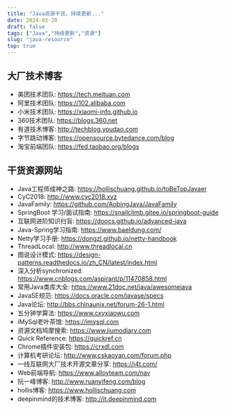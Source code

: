 ```yaml
---
title: "Java资源干货，持续更新..."
date: 2024-03-20
draft: false
tags: ["Java","持续更新","资源"]
slug: "java-resource"
top: true
---
```


## 大厂技术博客
- 美团技术团队: https://tech.meituan.com
- 阿里技术团队: https://102.alibaba.com
- 小米技术团队: https://xiaomi-info.github.io
- 360技术团队: https://blogs.360.net
- 有道技术博客: http://techblog.youdao.com
- 字节跳动博客: https://opensource.bytedance.com/blog
- 淘宝前端团队: https://fed.taobao.org/blogs


## 干货资源网站
- Java工程师成神之路: https://hollischuang.github.io/toBeTopJavaer
- CyC2018: http://www.cyc2018.xyz
- JavaFamily: https://github.com/AobingJava/JavaFamily
- SpringBoot 学习/面试指南: https://snailclimb.gitee.io/springboot-guide
- 互联网进阶知识扫盲: https://doocs.github.io/advanced-java
- Java-Spring学习指南: https://www.baeldung.com/
- Netty学习手册: https://dongzl.github.io/netty-handbook
- ThreadLocal: http://www.threadlocal.cn
- 图说设计模式: https://design-patterns.readthedocs.io/zh_CN/latest/index.html
- 深入分析synchronized: https://www.cnblogs.com/aspirant/p/11470858.html
- 常用Java类库大全: https://www.21doc.net/java/awesomejava
- JavaSE规范: https://docs.oracle.com/javase/specs
- Java论坛: http://bbs.chinaunix.net/forum-26-1.html
- 五分钟学算法: https://www.cxyxiaowu.com
- iMySql老叶茶馆: https://imysql.com
- 资源文档鸠摩搜索: https://www.jiumodiary.com
- Quick Reference: https://quickref.cn
- Chrome插件安装包: https://crxdl.com
- 计算机考研论坛: http://www.cskaoyan.com/forum.php
- 一线互联网大厂技术开源文章分享: https://i4t.com/
- Web前端导航: https://www.alloyteam.com/nav
- 阮一峰博客: http://www.ruanyifeng.com/blog
- hollis博客: https://www.hollischuang.com
- deepinmind的技术博客: http://it.deepinmind.com